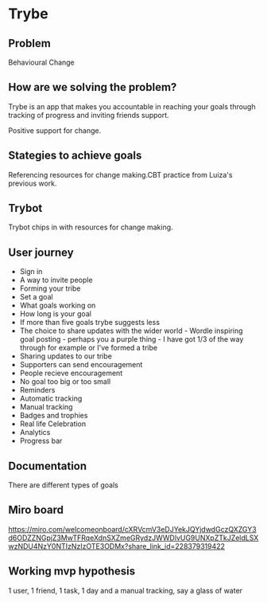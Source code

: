 # Trybe

## Problem

Behavioural Change

## How are we solving the problem?

Trybe is an app that makes you accountable in reaching your goals through tracking of progress and inviting friends support.

Positive support for change.

## Stategies to achieve goals

Referencing resources for change making.CBT practice from Luiza's previous work. 

## Trybot

Trybot chips in with resources for change making.

## User journey

* Sign in 
* A way to invite people
* Forming your tribe
* Set a goal
* What goals working on
* How long is your goal
* If more than five goals trybe suggests less
* The choice to share updates with the wider world - Wordle inspiring goal posting - perhaps you a purple thing - I have got 1/3 of the way through for example or I've formed a tribe
* Sharing updates to our tribe
* Supporters can send encouragement
* People recieve encouragement
* No goal too big or too small
* Reminders
* Automatic tracking
* Manual tracking
* Badges and trophies
* Real life Celebration 
* Analytics 
* Progress bar


## Documentation

There are different types of goals


## Miro board

https://miro.com/welcomeonboard/cXRVcmV3eDJYekJQYjdwdGczQXZGY3d6ODZZNGpjZ3MwTFRqeXdnSXZmeGRydzJWWDlvUG9UNXpZTkJZeldLSXwzNDU4NzY0NTIzNzIzOTE3ODMx?share_link_id=228379319422

## Working mvp hypothesis

1 user, 1 friend, 1 task, 1 day and a manual tracking, say a glass of water